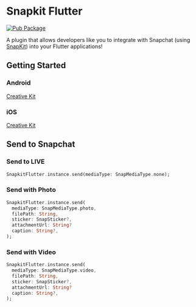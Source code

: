# Snapkit Flutter

[![Pub Package](https://img.shields.io/pub/v/snapkit_flutter.svg)](https://pub.dev/packages/snapkit_flutter)

A plugin that allows developers like you to integrate with Snapchat (using [SnapKit](https://kit.snapchat.com)) into your Flutter applications!

## Getting Started

### Android

[Creative Kit](https://docs.snap.com/snap-kit/creative-kit/Tutorials/android#get-started)

### iOS

[Creative Kit](https://docs.snap.com/snap-kit/creative-kit/Tutorials/ios#get-started)

## Send to Snapchat

### Send to LIVE
```dart
SnapkitFlutter.instance.send(mediaType: SnapMediaType.none);
```

### Send with Photo
```dart
SnapkitFlutter.instance.send(
  mediaType: SnapMediaType.photo,
  filePath: String,
  sticker: SnapSticker?,
  attachmentUrl: String?
  caption: String?,
);
```

### Send with Video
```dart
SnapkitFlutter.instance.send(
  mediaType: SnapMediaType.video,
  filePath: String,
  sticker: SnapSticker?,
  attachmentUrl: String?
  caption: String?,
);
```
